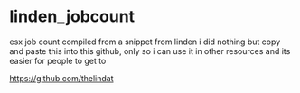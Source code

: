 # linden_jobcount
esx job count compiled from a snippet from linden
i did nothing but copy and paste this into this github, only so i can use it in other resources and its easier for people to get to 

https://github.com/thelindat
